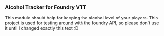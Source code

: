 ### Alcohol Tracker for Foundry VTT

This module should help for keeping the alcohol level of your players. This
project is used for testing around with the foundry API, so please don't use
it until I changed exactly this text :D
